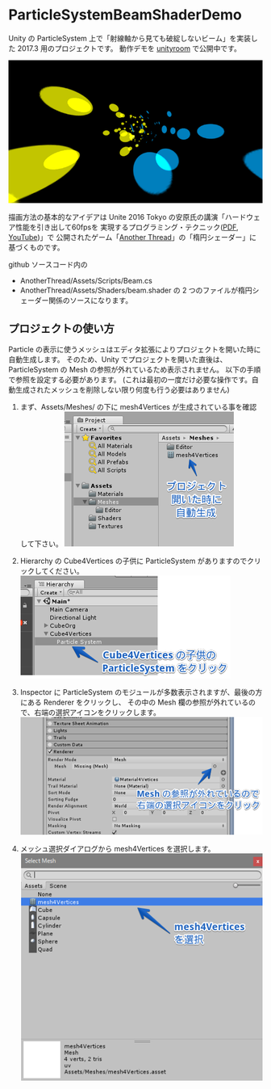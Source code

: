 # ParticleSystemBeamShaderDemo

Unity の ParticleSystem 上で「射線軸から見ても破綻しないビーム」を実装した 2017.3 用のプロジェクトです。
動作デモを [unityroom](https://unityroom.com/games/particlesystembeamshaderdemo) で公開中です。

![サンプル画像](images/Sample.png)

描画方法の基本的なアイデアは Unite 2016 Tokyo の安原氏の講演「ハードウェア性能を引き出して60fpsを
実現するプログラミング・テクニック([PDF](http://japan.unity3d.com/unite/unite2016/files/DAY1_1700_room1_Yasuhara.pdf), [YouTube](https://youtu.be/VNVDtUT_4rs))」で
公開されたゲーム「[Another Thread](https://github.com/unity3d-jp/AnotherThread)」の「楕円シェーダー」に基づくものです。

github ソースコード内の
- AnotherThread/Assets/Scripts/Beam.cs 
- AnotherThread/Assets/Shaders/beam.shader 
の 2 つのファイルが楕円シェーダー関係のソースになります。

## プロジェクトの使い方

Particle の表示に使うメッシュはエディタ拡張によりプロジェクトを開いた時に自動生成します。
そのため、Unity でプロジェクトを開いた直後は、ParticleSystem の Mesh の参照が外れているため表示されません。
以下の手順で参照を設定する必要があります。
(これは最初の一度だけ必要な操作です。自動生成されたメッシュを削除しない限り何度も行う必要はありません)

1. まず、Assets/Meshes/ の下に mesh4Vertices が生成されている事を確認して下さい。
![自動生成されたメッシュアセット](images/00-CreatedMesh.png)

2. Hierarchy の Cube4Vertices の子供に ParticleSystem がありますのでクリックしてください。
![ParticleSystem をクリック](images/01-ClickParticleSystem.png)

3. Inspector に ParticleSystem のモジュールが多数表示されますが、最後の方にある Renderer をクリックし、
その中の Mesh 欄の参照が外れているので、右端の選択アイコンをクリックします。
![参照の外れたメッシュの選択アイコンをクリック](images/02-ClickMeshSelector.png)

4. メッシュ選択ダイアログから mesh4Vertices を選択します。
![メッシュを選択](images/03-SelectMesh.png)

